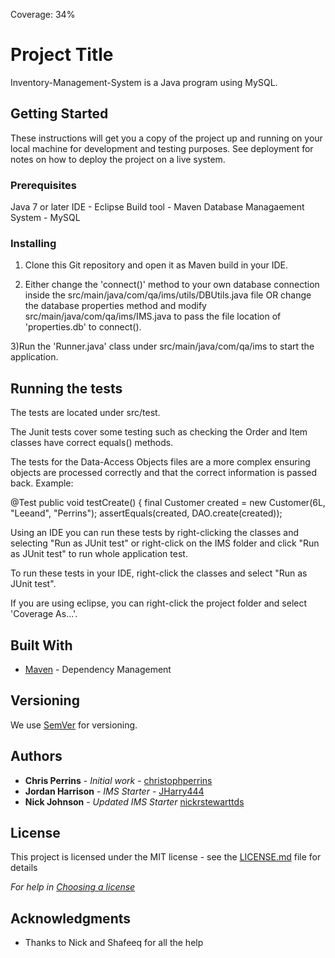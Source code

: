 Coverage: 34%
# Project Title

Inventory-Management-System is a Java program using MySQL.

## Getting Started

These instructions will get you a copy of the project up and running on your local machine for development and testing purposes. See deployment for notes on how to deploy the project on a live system.

### Prerequisites

Java 7 or later
IDE - Eclipse
Build tool - Maven
Database Managaement System - MySQL

### Installing

1) Clone this Git repository and open it as Maven build in your IDE.

2) Either change the 'connect()' method to your own database connection inside the src/main/java/com/qa/ims/utils/DBUtils.java file OR change the database properties method and modify src/main/java/com/qa/ims/IMS.java to pass the file location of 'properties.db' to connect().

3)Run the 'Runner.java' class under src/main/java/com/qa/ims to start the application.

## Running the tests

The tests are located under src/test.

The Junit tests cover some testing such as checking the Order and Item classes have correct equals() methods.
  
The tests for the Data-Access Objects files are a more complex ensuring objects are 
processed correctly and that the correct information is passed back. Example:

@Test
	public void testCreate() {
		final Customer created = new Customer(6L, "Leeand", "Perrins");
		assertEquals(created, DAO.create(created));  
  
Using an IDE you can run these tests by right-clicking the classes and selecting "Run as JUnit test" or right-click
on the IMS folder and click "Run as JUnit test" to run whole application test.

To run these tests in your IDE, right-click the classes and select "Run as JUnit test".  
  
If you are using eclipse, you can right-click the project folder and select 'Coverage As...'.


## Built With

* [Maven](https://maven.apache.org/) - Dependency Management

## Versioning

We use [SemVer](http://semver.org/) for versioning.

## Authors

* **Chris Perrins** - *Initial work* - [christophperrins](https://github.com/christophperrins)
* **Jordan Harrison** - *IMS Starter* - 
[JHarry444](https://github.com/JHarry444/IMS-Starter)
* **Nick Johnson** - *Updated IMS Starter* 
[nickrstewarttds](https://github.com/nickrstewarttds/IMS-Starter)

## License

This project is licensed under the MIT license - see the [LICENSE.md](LICENSE.md) file for details 

*For help in [Choosing a license](https://choosealicense.com/)*

## Acknowledgments

* Thanks to Nick and Shafeeq for all the help


